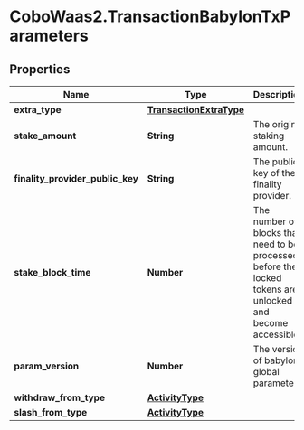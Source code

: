 # CoboWaas2.TransactionBabylonTxParameters

## Properties

Name | Type | Description | Notes
------------ | ------------- | ------------- | -------------
**extra_type** | [**TransactionExtraType**](TransactionExtraType.md) |  | 
**stake_amount** | **String** | The origin staking amount. | [optional] 
**finality_provider_public_key** | **String** | The public key of the finality provider. | [optional] 
**stake_block_time** | **Number** | The number of blocks that need to be processed before the locked tokens are unlocked and become accessible. | [optional] 
**param_version** | **Number** | The version of babylon global parameters. | [optional] 
**withdraw_from_type** | [**ActivityType**](ActivityType.md) |  | [optional] 
**slash_from_type** | [**ActivityType**](ActivityType.md) |  | [optional] 



